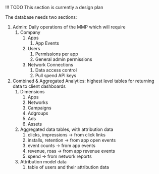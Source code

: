 
!!! TODO 
	This section is currently a design plan
	

The database needs two sections:

1. Admin: Daily operations of the MMP which will require
	1. Company
		1. Apps
			1. App Events
		2. Users
			1. Permissions per app
			2. General admin permissions
		3. Network Connections
			1. Data access control
			2. Pull spend API keys
2. Combined & Aggregated Analytics: highest level tables for returning data to client dashboards
	1. Dimensions
		1. Apps
		2. Networks
		3. Campaigns
		4. Adgroups
		5. Ads
		6. Assets
	2. Aggregated data tables, with attribution data
		1. clicks, impressions -> from click links
		2. installs, retention -> from app open events
		3. event counts -> from app events
		4. revenue, roas -> from app revenue events
		5. spend -> from network reports
	3. Attribution model data
		1. table of users and their attribution data

